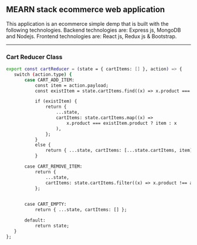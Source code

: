 ## MEARN stack ecommerce web application
This application is an ecommerce simple demp that is built with the following technologies. Backend technologies are: Express js, MongoDB and Nodejs. Frontend technologies are: React js, Redux js & Bootstrap.
______________________________________________________________________________

### Cart Reducer Class
 ``` bash
 export const cartReducer = (state = { cartItems: [] }, action) => {
	switch (action.type) {
		case CART_ADD_ITEM:
			const item = action.payload;
			const existItem = state.cartItems.find((x) => x.product === item.product);

			if (existItem) {
				return {
					...state,
					cartItems: state.cartItems.map((x) =>
						x.product === existItem.product ? item : x
					),
				};
			}
			else {
				return { ...state, cartItems: [...state.cartItems, item] };
			}

		case CART_REMOVE_ITEM:
			return {
				...state,
				cartItems: state.cartItems.filter((x) => x.product !== action.payload),
			};

	
		case CART_EMPTY:
			return { ...state, cartItems: [] };

		default:
			return state;
	}
};


 
 ```
